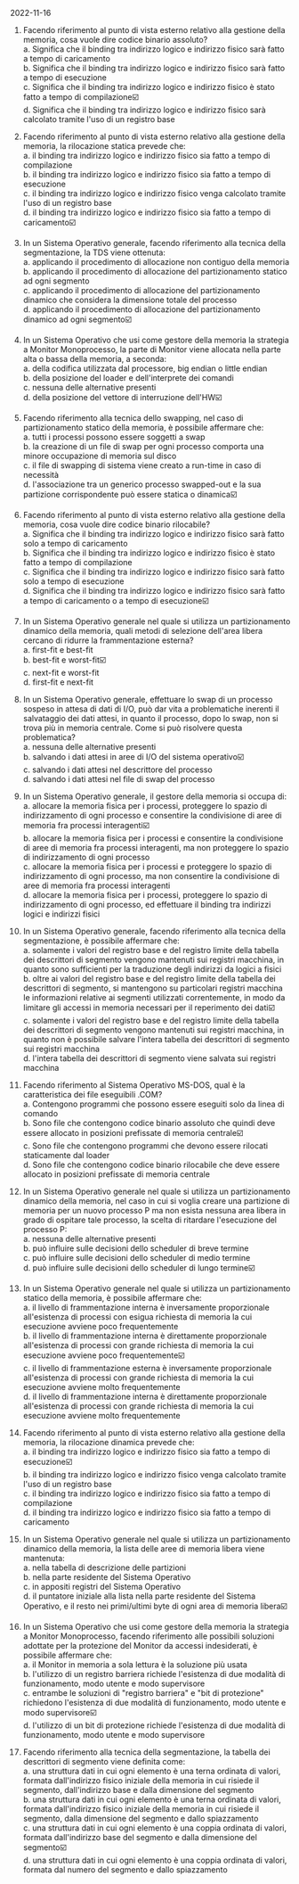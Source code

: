 2022-11-16

1. Facendo riferimento al punto di vista esterno relativo alla gestione della memoria, cosa vuole dire codice binario assoluto?  
    a. Significa che il binding tra indirizzo logico e indirizzo fisico sarà fatto a tempo di caricamento  
    b. Significa che il binding tra indirizzo logico e indirizzo fisico sarà fatto a tempo di esecuzione  
    c. Significa che il binding tra indirizzo logico e indirizzo fisico è stato fatto a tempo di compilazione☑️  
    d. Significa che il binding tra indirizzo logico e indirizzo fisico sarà calcolato tramite l'uso di un registro base  

2. Facendo riferimento al punto di vista esterno relativo alla gestione della memoria, la rilocazione statica prevede che:  
    a. il binding tra indirizzo logico e indirizzo fisico sia fatto a tempo di compilazione  
    b. il binding tra indirizzo logico e indirizzo fisico sia fatto a tempo di esecuzione  
    c. il binding tra indirizzo logico e indirizzo fisico venga calcolato tramite l'uso di un registro base  
    d. il binding tra indirizzo logico e indirizzo fisico sia fatto a tempo di caricamento☑️  

3. In un Sistema Operativo generale, facendo riferimento alla tecnica della segmentazione, la TDS viene ottenuta:  
    a. applicando il procedimento di allocazione non contiguo della memoria  
    b. applicando il procedimento di allocazione del partizionamento statico ad ogni segmento  
    c. applicando il procedimento di allocazione del partizionamento dinamico che considera la dimensione totale del processo  
    d. applicando il procedimento di allocazione del partizionamento dinamico ad ogni segmento☑️  

4. In un Sistema Operativo che usi come gestore della memoria la strategia a Monitor Monoprocesso, la parte di Monitor viene allocata nella parte alta o bassa della memoria, a seconda:  
    a. della codifica utilizzata dal processore, big endian o little endian  
    b. della posizione del loader e dell'interprete dei comandi  
    c. nessuna delle alternative presenti  
    d. della posizione del vettore di interruzione dell'HW☑️  

5. Facendo riferimento alla tecnica dello swapping, nel caso di partizionamento statico della memoria, è possibile affermare che:  
    a. tutti i processi possono essere soggetti a swap  
    b. la creazione di un file di swap per ogni processo comporta una minore occupazione di memoria sul disco  
    c. il file di swapping di sistema viene creato a run-time in caso di necessità  
    d. l'associazione tra un generico processo swapped-out e la sua partizione corrispondente può essere statica o dinamica☑️  

6. Facendo riferimento al punto di vista esterno relativo alla gestione della memoria, cosa vuole dire codice binario rilocabile?  
    a. Significa che il binding tra indirizzo logico e indirizzo fisico sarà fatto solo a tempo di caricamento  
    b. Significa che il binding tra indirizzo logico e indirizzo fisico è stato fatto a tempo di compilazione  
    c. Significa che il binding tra indirizzo logico e indirizzo fisico sarà fatto solo a tempo di esecuzione  
    d. Significa che il binding tra indirizzo logico e indirizzo fisico sarà fatto a tempo di caricamento o a tempo di esecuzione☑️  

7. In un Sistema Operativo generale nel quale si utilizza un partizionamento dinamico della memoria, quali metodi di selezione dell'area libera cercano di ridurre la frammentazione esterna?  
    a. first-fit e best-fit  
    b. best-fit e worst-fit☑️  
    c. next-fit e worst-fit  
    d. first-fit e next-fit  

8. In un Sistema Operativo generale, effettuare lo swap di un processo sospeso in attesa di dati di I/O, può dar vita a problematiche inerenti il salvataggio dei dati attesi, in quanto il processo, dopo lo swap, non si trova più in memoria centrale. Come si può risolvere questa problematica?  
    a. nessuna delle alternative presenti  
    b. salvando i dati attesi in aree di I/O del sistema operativo☑️  
    c. salvando i dati attesi nel descrittore del processo  
    d. salvando i dati attesi nel file di swap del processo  

9. In un Sistema Operativo generale, il gestore della memoria si occupa di:  
    a. allocare la memoria fisica per i processi, proteggere lo spazio di indirizzamento di ogni processo e consentire la condivisione di aree di memoria fra processi interagenti☑️  
    b. allocare la memoria fisica per i processi e consentire la condivisione di aree di memoria fra processi interagenti, ma non proteggere lo spazio di indirizzamento di ogni processo  
    c. allocare la memoria fisica per i processi e proteggere lo spazio di indirizzamento di ogni processo, ma non consentire la condivisione di aree di memoria fra processi interagenti  
    d. allocare la memoria fisica per i processi, proteggere lo spazio di indirizzamento di ogni processo, ed effettuare il binding tra indirizzi logici e indirizzi fisici  

10. In un Sistema Operativo generale, facendo riferimento alla tecnica della segmentazione, è possibile affermare che:  
    a. solamente i valori del registro base e del registro limite della tabella dei descrittori di segmento vengono mantenuti sui registri macchina, in quanto sono sufficienti per la traduzione degli indirizzi da logici a fisici  
    b. oltre ai valori del registro base e del registro limite della tabella dei descrittori di segmento, si mantengono su particolari registri macchina le informazioni relative ai segmenti utilizzati correntemente, in modo da limitare gli accessi in memoria necessari per il reperimento dei dati☑️  
    c. solamente i valori del registro base e del registro limite della tabella dei descrittori di segmento vengono mantenuti sui registri macchina, in quanto non è possibile salvare l'intera tabella dei descrittori di segmento sui registri macchina  
    d. l'intera tabella dei descrittori di segmento viene salvata sui registri macchina  

11. Facendo riferimento al Sistema Operativo MS-DOS, qual è la caratteristica dei file eseguibili .COM?  
    a. Contengono programmi che possono essere eseguiti solo da linea di comando  
    b. Sono file che contengono codice binario assoluto che quindi deve essere allocato in posizioni prefissate di memoria centrale☑️  
    c. Sono file che contengono programmi che devono essere rilocati staticamente dal loader  
    d. Sono file che contengono codice binario rilocabile che deve essere allocato in posizioni prefissate di memoria centrale  

12. In un Sistema Operativo generale nel quale si utilizza un partizionamento dinamico della memoria, nel caso in cui si voglia creare una partizione di memoria per un nuovo processo P ma non esista nessuna area libera in grado di ospitare tale processo, la scelta di ritardare l'esecuzione del processo P:  
    a. nessuna delle alternative presenti  
    b. può influire sulle decisioni dello scheduler di breve termine  
    c. può influire sulle decisioni dello scheduler di medio termine  
    d. può influire sulle decisioni dello scheduler di lungo termine☑️  

13. In un Sistema Operativo generale nel quale si utilizza un partizionamento statico della memoria, è possibile affermare che:  
    a. il livello di frammentazione interna è inversamente proporzionale all'esistenza di processi con esigua richiesta di memoria la cui esecuzione avviene poco frequentemente  
    b. il livello di frammentazione interna è direttamente proporzionale all'esistenza di processi con grande richiesta di memoria la cui esecuzione avviene poco frequentemente☑️  
    c. il livello di frammentazione esterna è inversamente proporzionale all'esistenza di processi con grande richiesta di memoria la cui esecuzione avviene molto frequentemente  
    d. il livello di frammentazione interna è direttamente proporzionale all'esistenza di processi con grande richiesta di memoria la cui esecuzione avviene molto frequentemente  

14. Facendo riferimento al punto di vista esterno relativo alla gestione della memoria, la rilocazione dinamica prevede che:  
    a. il binding tra indirizzo logico e indirizzo fisico sia fatto a tempo di esecuzione☑️  
    b. il binding tra indirizzo logico e indirizzo fisico venga calcolato tramite l'uso di un registro base  
    c. il binding tra indirizzo logico e indirizzo fisico sia fatto a tempo di compilazione  
    d. il binding tra indirizzo logico e indirizzo fisico sia fatto a tempo di caricamento  

15. In un Sistema Operativo generale nel quale si utilizza un partizionamento dinamico della memoria, la lista delle aree di memoria libera viene mantenuta:  
    a. nella tabella di descrizione delle partizioni  
    b. nella parte residente del Sistema Operativo  
    c. in appositi registri del Sistema Operativo  
    d. il puntatore iniziale alla lista nella parte residente del Sistema Operativo, e il resto nei primi/ultimi byte di ogni area di memoria libera☑️  

16. In un Sistema Operativo che usi come gestore della memoria la strategia a Monitor Monoprocesso, facendo riferimento alle possibili soluzioni adottate per la protezione del Monitor da accessi indesiderati, è possibile affermare che:  
    a. il Monitor in memoria a sola lettura è la soluzione più usata  
    b. l'utilizzo di un registro barriera richiede l'esistenza di due modalità di funzionamento, modo utente e modo supervisore  
    c. entrambe le soluzioni di "registro barriera" e "bit di protezione" richiedono l'esistenza di due modalità di funzionamento, modo utente e modo supervisore☑️  
    d. l'utilizzo di un bit di protezione richiede l'esistenza di due modalità di funzionamento, modo utente e modo supervisore  

17. Facendo riferimento alla tecnica della segmentazione, la tabella dei descrittori di segmento viene definita come:  
    a. una struttura dati in cui ogni elemento è una terna ordinata di valori, formata dall'indirizzo fisico iniziale della memoria in cui risiede il segmento, dall'indirizzo base e dalla dimensione del segmento  
    b. una struttura dati in cui ogni elemento è una terna ordinata di valori, formata dall'indirizzo fisico iniziale della memoria in cui risiede il segmento, dalla dimensione del segmento e dallo spiazzamento  
    c. una struttura dati in cui ogni elemento è una coppia ordinata di valori, formata dall'indirizzo base del segmento e dalla dimensione del segmento☑️  
    d. una struttura dati in cui ogni elemento è una coppia ordinata di valori, formata dal numero del segmento e dallo spiazzamento  